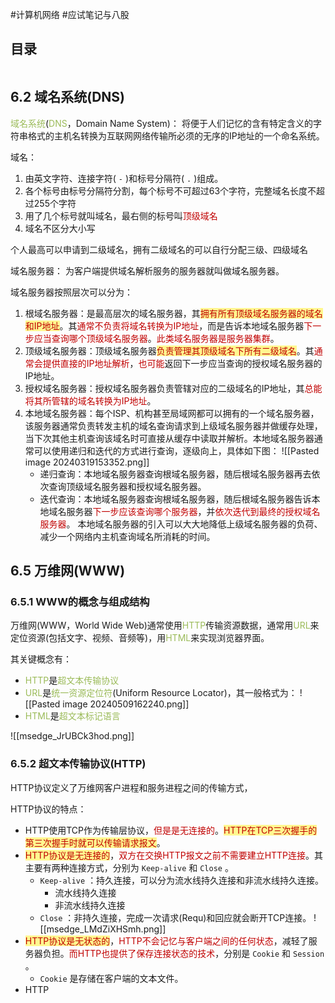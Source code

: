 #计算机网络 #应试笔记与八股

## 目录

```toc
```

## 6.2 域名系统(DNS)

<font color="#9bbb59">域名系统</font>(<font color="#9bbb59">DNS</font>，Domain Name System)：
	将便于人们记忆的含有特定含义的字符串格式的主机名转换为互联网网络传输所必须的无序的IP地址的一个命名系统。

域名：
1. 由英文字符、连接字符( `-` )和标号分隔符( `.` )组成。
2. 各个标号由标号分隔符分割，每个标号不可超过63个字符，完整域名长度不超过255个字符
3. 用了几个标号就叫域名，最右侧的标号叫<font color="#c00000">顶级域名</font>
4. 域名不区分大小写

个人最高可以申请到二级域名，拥有二级域名的可以自行分配三级、四级域名

域名服务器：
	为客户端提供域名解析服务的服务器就叫做域名服务器。

域名服务器按照层次可以分为：
1. 根域名服务器：是最高层次的域名服务器，其<span style="background:#fff88f"><font color="#c00000">拥有所有顶级域名服务器的域名和IP地址</font></span>。其<font color="#c00000">通常不负责将域名转换为IP地址</font>，而是告诉本地域名服务器<font color="#c00000">下一步应当查询哪个顶级域名服务器</font>。<font color="#c00000">此类域名服务器是服务器集群</font>。
2. 顶级域名服务器：顶级域名服务器<span style="background:#fff88f"><font color="#c00000">负责管理其顶级域名下所有二级域名</font></span>。其<font color="#c00000">通常会提供直接的IP地址解析</font>，<font color="#c00000">也可能</font>返回下一步应当查询的授权域名服务器的IP地址。
3. 授权域名服务器：授权域名服务器负责管辖对应的二级域名的IP地址，其<font color="#c00000">总能将其所管辖的域名转换为IP地址</font>。
4. 本地域名服务器：每个ISP、机构甚至局域网都可以拥有的一个域名服务器，该服务器通常负责转发主机的域名查询请求到上级域名服务器并做缓存处理，当下次其他主机查询该域名时可直接从缓存中读取并解析。本地域名服务器通常可以使用递归和迭代的方式进行查询，逐级向上，具体如下图：
	![[Pasted image 20240319153352.png]]
	- 递归查询：本地域名服务器查询根域名服务器，随后根域名服务器再去依次查询顶级域名服务器和授权域名服务器。
	- 迭代查询：本地域名服务器查询根域名服务器，随后根域名服务器告诉本地域名服务器<font color="#c00000">下一步应该查询哪个服务器</font>，并<font color="#c00000">依次迭代到最终的授权域名服务器</font>。
	本地域名服务器的引入可以大大地降低上级域名服务器的负荷、减少一个网络内主机查询域名所消耗的时间。


## 6.5 万维网(WWW)

### 6.5.1 WWW的概念与组成结构

万维网(WWW，World Wide Web)通常使用<font color="#9bbb59">HTTP</font>传输资源数据，通常用<font color="#9bbb59">URL</font>来定位资源(包括文字、视频、音频等)，用<font color="#9bbb59">HTML</font>来实现浏览器界面。

其关键概念有：
- <font color="#9bbb59">HTTP</font>是<font color="#9bbb59">超文本传输协议</font>
- <font color="#9bbb59">URL</font>是<font color="#9bbb59">统一资源定位符</font>(Uniform Resource Locator)，其一般格式为：
	![[Pasted image 20240509162240.png]]
- <font color="#9bbb59">HTML</font>是<font color="#9bbb59">超文本标记语言</font>

![[msedge_JrUBCk3hod.png]]

### 6.5.2 超文本传输协议(HTTP)

HTTP协议定义了万维网客户进程和服务进程之间的传输方式，


HTTP协议的特点：
- HTTP使用TCP作为传输层协议，<font color="#c00000">但是是无连接的</font>。<span style="background:#fff88f"><font color="#c00000">HTTP在TCP三次握手的第三次握手时就可以传输请求报文</font></span>。
- <span style="background:#fff88f"><font color="#c00000">HTTP协议是无连接的</font></span>，<font color="#c00000">双方在交换HTTP报文之前不需要建立HTTP连接</font>。其主要有两种连接方式，分别为 `Keep-alive` 和 `Close` 。
	- `Keep-alive` ：持久连接，可以分为流水线持久连接和非流水线持久连接。
		- 流水线持久连接
		- 非流水线持久连接
	- `Close` ：非持久连接，完成一次请求(Requ)和回应就会断开TCP连接。
	![[msedge_LMdZiXHSmh.png]]
- <span style="background:#fff88f"><font color="#c00000">HTTP协议是无状态的</font></span>，<font color="#c00000">HTTP不会记忆与客户端之间的任何状态</font>，减轻了服务器负担。<font color="#c00000">而HTTP也提供了保存连接状态的技术</font>，分别是 `Cookie` 和 `Session` 。
	- `Cookie` 是存储在客户端的文本文件。
- HTTP